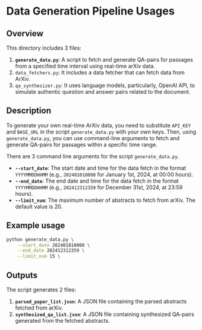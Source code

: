 # Data Generation Pipeline Usages

## Overview

This directory includes 3 files:

1. **`generate_data.py`**: A script to fetch and generate QA-pairs for passages from a specified time interval using real-time arXiv data.
2. `data_fetchers.py`: It includes a data fetcher that can fetch data from ArXiv.
3. `qa_synthesizer.py`: It uses language models, particularly, OpenAI API, to simulate authentic question and answer pairs related to the document.

## Description

To generate your own real-time ArXiv data, you need to substitute `API_KEY` and `BASE_URL` in the script `generate_data.py` with your own keys. Then, using `generate_data.py`, you can use command-line arguments to fetch and generate QA-pairs for passages within a specific time range.

There are 3 command line arguments for the script `generate_data.py`.

- **`--start_date`**: The start date and time for the data fetch in the format `YYYYMMDDHHMM` (e.g., `202401010000` for January 1st, 2024, at 00:00 hours).
- **`--end_date`**: The end date and time for the data fetch in the format `YYYYMMDDHHMM` (e.g., `202412312359` for December 31st, 2024, at 23:59 hours).
- **`--limit_num`**: The maximum number of abstracts to fetch from arXiv. The default value is 20.

## Example usage

```bash
python generate_data.py \
    --start_date 202401010000 \
    --end_date 202412312359 \
    --limit_num 15 \
```

## Outputs

The script generates 2 files:

1. **`parsed_paper_list.json`**: A JSON file containing the parsed abstracts fetched from arXiv.
2. **`synthesized_qa_list.json`**: A JSON file containing synthesized QA-pairs generated from the fetched abstracts.
